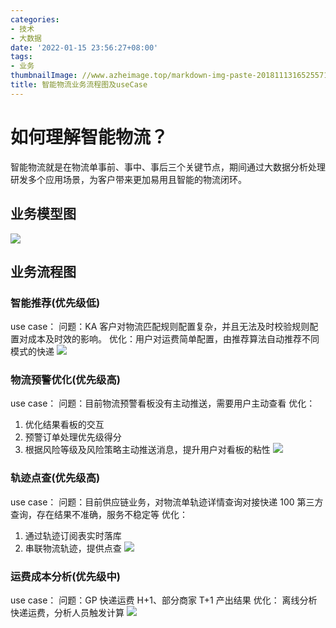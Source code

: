 ```yaml
---
categories:
- 技术
- 大数据
date: '2022-01-15 23:56:27+08:00'
tags:
- 业务
thumbnailImage: //www.azheimage.top/markdown-img-paste-20181113165255716.png
title: 智能物流业务流程图及useCase
---
```


# 如何理解智能物流？
<!--more-->

智能物流就是在物流单事前、事中、事后三个关键节点，期间通过大数据分析处理研发多个应用场景，为客户带来更加易用且智能的物流闭环。

## 业务模型图

![](https://www.azheimage.top/markdown-img-paste-20220114142510929.png)

## 业务流程图

### 智能推荐(优先级低)

use case：
问题：KA 客户对物流匹配规则配置复杂，并且无法及时校验规则配置对成本及时效的影响。
优化：用户对运费简单配置，由推荐算法自动推荐不同模式的快递
![](https://www.azheimage.top/markdown-img-paste-20220114144823911.png)

### 物流预警优化(优先级高)

use case：
问题：目前物流预警看板没有主动推送，需要用户主动查看
优化：

1. 优化结果看板的交互
2. 预警订单处理优先级得分
3. 根据风险等级及风险策略主动推送消息，提升用户对看板的粘性
   ![](https://www.azheimage.top/markdown-img-paste-20220114144705999.png)

### 轨迹点查(优先级高)

use case：
问题：目前供应链业务，对物流单轨迹详情查询对接快递 100 第三方查询，存在结果不准确，服务不稳定等
优化：

1. 通过轨迹订阅表实时落库
2. 串联物流轨迹，提供点查
   ![](https://www.azheimage.top/markdown-img-paste-20220114144801639.png)

### 运费成本分析(优先级中)

use case：
问题：GP 快递运费 H+1、部分商家 T+1 产出结果
优化：
离线分析快递运费，分析人员触发计算
![](https://www.azheimage.top/markdown-img-paste-20220114144846557.png)